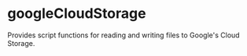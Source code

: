 # googleCloudStorage
Provides script functions for reading and writing files to Google's Cloud Storage.

